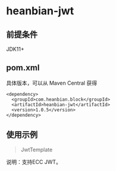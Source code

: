 # heanbian-jwt

## 前提条件

JDK11+

## pom.xml

具体版本，可以从 Maven Central 获得

```
<dependency>
  <groupId>com.heanbian.block</groupId>
  <artifactId>heanbian-jwt</artifactId>
  <version>1.0.5</version>
</dependency>
```

## 使用示例

> JwtTemplate

说明：支持ECC JWT。